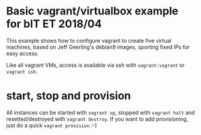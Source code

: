 # Basic vagrant/virtualbox example for bIT ET 2018/04

This example shows how to configure vagrant to create five virtual machines, based on Jeff Geerling's debian9 images, sporting fixed IPs for easy access.

Like all vagrant VMs, access is available via ssh with ```vagrant:vagrant``` or ```vagrant ssh```.

# start, stop and provision

All instances can be started with ```vagrant up```, stopped with ```vagrant halt``` and resetted/destroyed with ```vagrant destroy```.
If you want to add provisioning, just do a quick ```vagrant provision``` :-)
